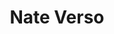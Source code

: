 ---
title: Nate Verso
headshot: images/uploads/Nate_Verso.jpg
role: Big @ Sign
year: Industrial Design
major: Junior
---
